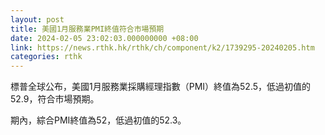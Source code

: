 ```yaml
---
layout: post
title: 美國1月服務業PMI終值符合市場預期
date: 2024-02-05 23:02:03.000000000 +08:00
link: https://news.rthk.hk/rthk/ch/component/k2/1739295-20240205.htm
categories: rthk
---
```


標普全球公布，美國1月服務業採購經理指數（PMI）終值為52.5，低過初值的52.9，符合市場預期。

期內，綜合PMI終值為52，低過初值的52.3。
